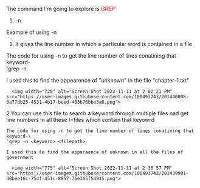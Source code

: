 
The command I'm going to explore is <span style="color: red;">GREP</span> 

1. -n

Example of using -n

  1. It gives the line number in which a particular word is contained in a file

  The code for using -n to get the line number of lines conatining that keyword-\
  'grep -n <keyword> <filepath>
  
  I used this to find the appearence of "unknown" in the file "chapter-1.txt"
  
  
      <img width="720" alt="Screen Shot 2022-11-11 at 2 02 21 PM" src="https://user-images.githubusercontent.com/100493743/201440008-0a77db25-4531-4b17-beed-403b76bbe3a6.png">

  2.You can use this file to search a keyword through multiple files nad get line numbers in all these l=files which contain that keyowrd
  
    The code for using -n to get the line number of lines conatining that keyword-\
    'grep -n <keyword> <filepath>
  
    I used this to find the apperaence of unknown in all the files of government
  
      <img width="775" alt="Screen Shot 2022-11-11 at 2 30 57 PM" src="https://user-images.githubusercontent.com/100493743/201439901-d0bee16c-754f-451c-8857-76e365f54915.png">

    
  
  
  
